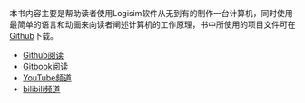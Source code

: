 本书内容主要是帮助读者使用Logisim软件从无到有的制作一台计算机，同时使用最简单的语言和动画来向读者阐述计算机的工作原理，书中所使用的项目文件可在[Github](https://github.com/bitetata/Make-A-Computer)下载。

* [Github阅读](https://bitetata.github.io/Make-A-Computer/)
* [Gitbook阅读](https://bite01.gitbook.io/ru-he-zhi-zuo-yi-tai-ji-suan-ji/)
* [YouTube频道](https://www.youtube.com/channel/UCqVnqH7kqSC7nRuaIt3HKAw)
* [bilibili频道](https://space.bilibili.com/481160192)